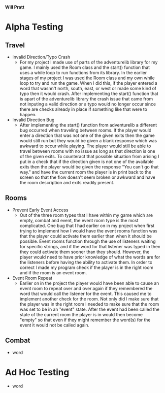 **Will Pratt**
# Alpha Testing
## Travel
* Invalid Direction/Typo Crash
  * For my project I made use of parts of the adventurelib library for my game. I mainly used the Room class and the start() function that uses a while loop to run functions from     its library. In the earlier stages of my project I was used the Room class and my own while loop to try and run the game. When I did this, if the player entered a word that       wasnn't north, south, east, or west or made some kind of typo then it would crash. After implementing the start() function that is apart of the adventurelib library the crash     issue that came from not inputing a valid direction or a typo would no longer occur since there are checks already in place if something like that were to happen.
* Invalid Direction Bug
  * After implementing the start() function from adventurelib a different bug occurred when traveling between rooms. If the player would enter a direction that was not one of the     given exits then the game would still run but they would be given a blank response which was awkward to occur while playing. The player would still be able to travel between       rooms with no issue as long as that direction is one of the given exits. To counteract that possible situation from arising I put in a check that if the direction given is not     one of the available exits then the player would be given the response "You can't go that way." and have the current room the player is in print back to the screen so that the     flow doesn't seem broken or awkward and have the room description and exits readily present.
## Rooms
* Prevent Early Event Access
  * Out of the three room types that I have within my game which are empty, combat and event, the event room type is the most complicated. One bug that I had earlier on in my        project when first trying to implement how I would have the event rooms function was that the player could activate them earlier than when it should be possible. Event rooms      function through the use of listeners waiting for specific strings, and if the word for that listener was typed in then they could activate them sooner than they should.          However, the player would need to have prior knowledge of what the words are for the listeners before having the ability to activate them. In order to correct I made my program    check if the player is in the right room and if the room is an event room.
* Event Room Repeat
  * Earlier on in the project the player would have been able to cause an event room to repeat over and over again if they remembered the word that would call the listener for the     event. This caused me to implement another check for the room. Not only did I make sure that the player was in the right room I needed to make sure that the room was set to be
    in an "event" state. After the event had been called the state of the current room the player is in would then become "empty" so that even if they might remember the word(s)       for the event it would not be called again.
## Combat
* word
# Ad Hoc Testing
* word
